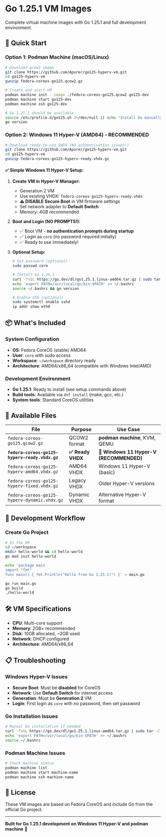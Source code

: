 # Go 1.25.1 VM Images

Complete virtual machine images with Go 1.25.1 and full development environment.

## 🚀 Quick Start

### Option 1: Podman Machine (macOS/Linux)
```bash
# Download qcow2 image
git clone https://github.com/Apurer/go125-hyperv-vm.git
cd go125-hyperv-vm  
gunzip fedora-coreos-go125.qcow2.gz

# Create and start VM
podman machine init --image ./fedora-coreos-go125.qcow2 go125-dev
podman machine start go125-dev
podman machine ssh go125-dev

# Go 1.25.1 should be available
source /etc/profile.d/go125.sh 2>/dev/null || echo "Install Go manually"
go version
```

### Option 2: Windows 11 Hyper-V (AMD64) - **RECOMMENDED**
```bash
# Download ready-to-use VHDX (NO authentication issues!)
git clone https://github.com/Apurer/go125-hyperv-vm.git
cd go125-hyperv-vm
gunzip fedora-coreos-go125-hyperv-ready.vhdx.gz
```

#### ✅ **Simple Windows 11 Hyper-V Setup:**
1. **Create VM in Hyper-V Manager:**
   - Generation 2 VM
   - Use existing VHDX: `fedora-coreos-go125-hyperv-ready.vhdx`
   - **⚠️ DISABLE Secure Boot** in VM firmware settings
   - Set network adapter to **Default Switch**
   - Memory: 4GB recommended

2. **Boot and Login (NO PROMPTS!):**
   - ✅ Boot VM - **no authentication prompts during startup**
   - ✅ Login as `core` (no password required initially)
   - ✅ Ready to use immediately!

3. **Optional Setup:**
   ```bash
   # Set password (optional)
   sudo passwd core
   
   # Install Go 1.25.1
   curl -fsSL https://go.dev/dl/go1.25.1.linux-amd64.tar.gz | sudo tar -C /usr/local -xz
   echo 'export PATH=/usr/local/go/bin:$PATH' >> ~/.bashrc
   source ~/.bashrc && go version
   
   # Enable SSH (optional)
   sudo systemctl enable sshd
   ip addr show eth0
   ```

## 📦 What's Included

### System Configuration
- **OS**: Fedora CoreOS (stable) AMD64
- **User**: `core` with sudo access  
- **Workspace**: `~/workspace` directory ready
- **Architecture**: AMD64/x86_64 (compatible with Windows Intel/AMD)

### Development Environment  
- **Go 1.25.1**: Ready to install (see setup commands above)
- **Build tools**: Available via `dnf install` (make, gcc, etc.)
- **System tools**: Standard CoreOS utilities

## 📁 Available Files

| File | Purpose | Use Case |
|------|---------|----------|
| `fedora-coreos-go125.qcow2.gz` | QCOW2 format | **podman machine**, KVM, QEMU |
| **`fedora-coreos-go125-hyperv-ready.vhdx.gz`** | **✅ Ready VHDX** | **🎯 Windows 11 Hyper-V (RECOMMENDED)** |
| `fedora-coreos-go125-hyperv-amd64.vhdx.gz` | AMD64 VHDX | Windows 11 Hyper-V (basic) |
| `fedora-coreos-go125-hyperv-fixed.vhdx.gz` | Legacy VHDX | Older Hyper-V versions |
| `fedora-coreos-go125-hyperv-dynamic.vhdx.gz` | Dynamic VHDX | Alternative Hyper-V format |

## 🔧 Development Workflow

### Create Go Project
```bash
# In the VM
cd ~/workspace
mkdir hello-world && cd hello-world
go mod init hello-world

echo 'package main
import "fmt"
func main() { fmt.Println("Hello from Go 1.25.1!") }' > main.go

go run main.go
go build
./hello-world
```

## 🛠️ VM Specifications

- **CPU**: Multi-core support  
- **Memory**: 2GB+ recommended
- **Disk**: 10GB allocated, ~2GB used
- **Network**: DHCP configured
- **Architecture**: AMD64/x86_64

## 📋 Troubleshooting

### Windows Hyper-V Issues
- **Secure Boot**: Must be **disabled** for CoreOS
- **Network**: Use **Default Switch** for internet access
- **Generation**: Must be **Generation 2** VM
- **Login**: First login as `core` with no password, then set password

### Go Installation Issues
```bash
# Manual Go installation if needed
curl -fsSL https://go.dev/dl/go1.25.1.linux-amd64.tar.gz | sudo tar -C /usr/local -xz
echo 'export PATH=/usr/local/go/bin:$PATH' >> ~/.bashrc
source ~/.bashrc
```

### Podman Machine Issues
```bash
# Check machine status
podman machine list
podman machine start machine-name
podman machine ssh machine-name
```

## 📝 License

These VM images are based on Fedora CoreOS and include Go from the official Go project.

---

**Built for Go 1.25.1 development on Windows 11 Hyper-V and podman machine** 🚀
